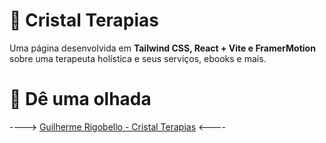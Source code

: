 # **🌼 Cristal Terapias**
Uma página desenvolvida em **Tailwind CSS, React + Vite e FramerMotion** sobre uma terapeuta holística e seus serviços, ebooks e mais.

# 👀 Dê uma olhada

----> [Guilherme Rigobello - Cristal Terapias](https://guilherme-rigobello.github.io/cristal-terapias/) <----


